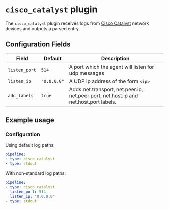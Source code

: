 # `cisco_catalyst` plugin

The `cisco_catalyst` plugin receives logs from [Cisco Catalyst](https://en.wikipedia.org/wiki/Cisco_Catalyst) network devices and outputs a parsed entry.

## Configuration Fields

| Field | Default | Description |
| --- | --- | --- |
| `listen_port` | `514` | A port which the agent will listen for udp messages |
| `listen_ip` | `"0.0.0.0"`  | A UDP ip address of the form `<ip>` |
| `add_labels` | `true` | Adds net.transport, net.peer.ip, net.peer.port, net.host.ip and net.host.port labels. |

## Example usage

### Configuration

Using default log paths:

```yaml
pipeline:
- type: cisco_catalyst
- type: stdout

```

With non-standard log paths:

```yaml
pipeline:
- type: cisco_catalyst
  listen_port: 514
  listen_ip: "0.0.0.0"
- type: stdout

```
